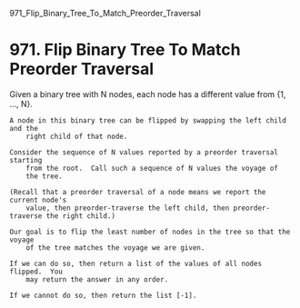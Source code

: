 971_Flip_Binary_Tree_To_Match_Preorder_Traversal
# 971. Flip Binary Tree To Match Preorder Traversal

Given a binary tree with N nodes, each node has a different value
        from {1, ..., N}.

    A node in this binary tree can be flipped by swapping the left child and the
        right child of that node.

    Consider the sequence of N values reported by a preorder traversal starting
        from the root.  Call such a sequence of N values the voyage of
        the tree.

    (Recall that a preorder traversal of a node means we report the current node's
        value, then preorder-traverse the left child, then preorder-traverse the right child.)

    Our goal is to flip the least number of nodes in the tree so that the voyage
        of the tree matches the voyage we are given.

    If we can do so, then return a list of the values of all nodes flipped.  You
        may return the answer in any order.

    If we cannot do so, then return the list [-1].
